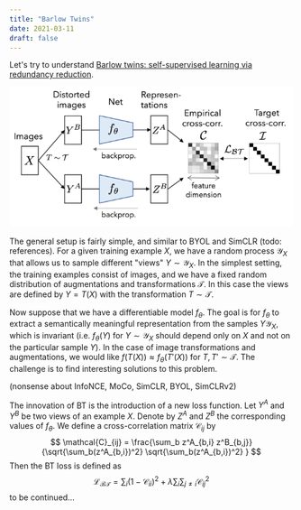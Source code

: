 ```yaml
---
title: "Barlow Twins"
date: 2021-03-11
draft: false
---
```


Let's try to understand [Barlow twins: self-supervised learning via redundancy reduction](https://arxiv.org/abs/2103.03230).

![barlow training](/img/2021-03-11-barlow-fig-1.png)

The general setup is fairly simple, and similar to BYOL and SimCLR (todo: references). For a given training example $X$, we have a random process $\mathcal{Y}_X$
that allows us to sample different "views"  $Y \sim \mathcal{Y}_X$. In the simplest setting, the training examples consist of images, and we have a fixed random distribution of augmentations and transformations $\mathcal{T}$. In this case the views are defined by $Y = T(X)$ with the transformation $T \sim \mathcal{T}$.

Now suppose that we have a differentiable model $f_\theta$. The goal is for $f_\theta$ to extract a semantically meaningful representation from the samples $Y \mathcal{Y}_X$, which is invariant (i.e. $f_\theta(Y)$ for $Y \sim \mathcal{Y}_X$ should depend only on $X$ and not on the particular sample $Y$). In the case of image transformations and augmentations, we would like $f(T(X)) \approx f_\theta(T'(X))$ for $T, T' \sim \mathcal{T}$. The challenge is to find interesting solutions to this problem.

(nonsense about InfoNCE, MoCo, SimCLR, BYOL, SimCLRv2)

The innovation of BT is the introduction of a new loss function. Let $Y^A$ and $Y^B$ be two views of an example $X$. Denote by $Z^A$ and $Z^B$ the corresponding values of $f_\theta$. We define a cross-correlation matrix $\mathcal{C}_{ij}$ by
$$
\mathcal{C}_{ij} = \frac{\sum_b z^A_{b,i} z^B_{b,j}}{\sqrt{\sum_b(z^A_{b,i})^2} \sqrt{\sum_b(z^A_{b,i})^2} }
$$
Then the BT loss is defined as
$$
\mathcal{L_{BT}} = \sum_i (1-\mathcal{C}_{ii})^2 + \lambda \sum_i \sum_{j \neq i} \mathcal{C}_{ij}^2
$$
to be continued...
